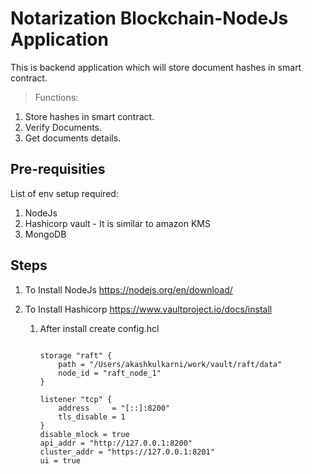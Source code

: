 # Notarization Blockchain-NodeJs Application

This is backend application which will store document hashes in smart contract.

> Functions:

1. Store hashes in smart contract.
2. Verify Documents.
3. Get documents details.

## Pre-requisities

List of env setup required:

1. NodeJs
2. Hashicorp vault - It is similar to amazon KMS
3. MongoDB

## Steps

1. To Install NodeJs <https://nodejs.org/en/download/>

2. To Install Hashicorp <https://www.vaultproject.io/docs/install>

   1. After install create config.hcl

      ```

      storage "raft" {
          path = "/Users/akashkulkarni/work/vault/raft/data"
          node_id = "raft_node_1"
      }

      listener "tcp" {
          address     = "[::]:8200"
          tls_disable = 1
      }
      disable_mlock = true
      api_addr = "http://127.0.0.1:8200"
      cluster_addr = "https://127.0.0.1:8201"
      ui = true
      ```
